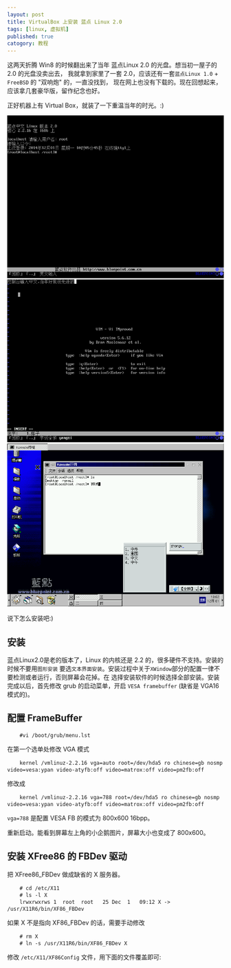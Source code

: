 ```yaml
---
layout: post
title: VirtualBox 上安装 蓝点 Linux 2.0
tags: [linux, 虚拟机]
published: true
catogory: 教程
---
```


这两天折腾 Win8 的时候翻出来了当年 蓝点Linux 2.0 的光盘。想当初一屋子的 2.0 的光盘没卖出去，
我就拿到家里了一套 2.0，应该还有一套`蓝点Linux 1.0` + `FreeBSD` 的 "双响炮" 的，一直没找到，
现在网上也没有下载的。现在回想起来，应该拿几套豪华版，留作纪念也好。

<!--more-->

正好机器上有 Virtual Box，就装了一下重温当年的时光。:)

![登陆进去](/image/2014-12-02-install-bluepoint-on-virtualbox/login.png)
![控制台中文输入](/image/2014-12-02-install-bluepoint-on-virtualbox/console.png)
![KDE中文输入](/image/2014-12-02-install-bluepoint-on-virtualbox/xwindow.png)

说下怎么安装吧:)

## 安装

蓝点Linux2.0是老的版本了，Linux 的内核还是  2.2 的，很多硬件不支持。安装的时候不要用`图形安装`
要选`文本界面安装`。安装过程中关于`XWindow`部分的配置一律不要检测或者运行，否则屏幕会花掉。在
选择安装软件的时候选择全部安装。安装完成以后，首先修改 grub 的启动菜单，开启 `VESA framebuffer` (缺省是 VGA16 模式的)。

## 配置 FrameBuffer
```
    #vi /boot/grub/menu.lst
```

在第一个选单处修改 VGA 模式

```
    kernel /vmlinuz-2.2.16 vga=auto root=/dev/hda5 ro chinese=gb nosmp video=vesa:ypan video-atyfb:off video=matrox:off video=pm2fb:off
```

修改成

```
    kernel /vmlinuz-2.2.16 vga=788 root=/dev/hda5 ro chinese=gb nosmp video=vesa:ypan video-atyfb:off video=matrox:off video=pm2fb:off
```

`vga=788` 是配置 VESA FB 的模式为 800x600 16bpp。

重新启动。能看到屏幕左上角的小企鹅图片，屏幕大小也变成了 800x600。

## 安装 XFree86 的 FBDev 驱动

把 XFree86_FBDev 做成缺省的 X 服务器。

```
    # cd /etc/X11
    # ls -l X
    lrwxrwxrws 1  root  root   25 Dec  1   09:12 X -> /usr/X11R6/bin/XF86_FBDev   
```

如果 X 不是指向 XF86_FBDev 的话，需要手动修改

```
    # rm X
    # ln -s /usr/X11R6/bin/XF86_FBDev X
```

修改 `/etc/X11/XF86Config` 文件，用下面的文件覆盖即可:

```
```
